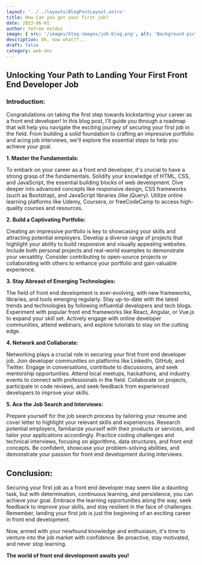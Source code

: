 ```yaml
---
layout: '../../layouts/BlogPostLayout.astro'
title: How Can you get your first job?
date: 2023-06-01
author: Yefree Valdez
image: { src: '/images/blog-images/job-blog.png', alt: 'Background picture.' }
description: Ok, now what??...
draft: false
category: web-dev
---
```


## Unlocking Your Path to Landing Your First Front End Developer Job

### Introduction:

Congratulations on taking the first step towards kickstarting your career as a front end developer! In this blog post, I'll guide you through a roadmap that will help you navigate the exciting journey of securing your first job in the field. From building a solid foundation to crafting an impressive portfolio and acing job interviews, we'll explore the essential steps to help you achieve your goal.

**1. Master the Fundamentals:**

To embark on your career as a front end developer, it's crucial to have a strong grasp of the fundamentals. Solidify your knowledge of HTML, CSS, and JavaScript, the essential building blocks of web development. Dive deeper into advanced concepts like responsive design, CSS frameworks (such as Bootstrap), and JavaScript libraries (like jQuery). Utilize online learning platforms like Udemy, Coursera, or freeCodeCamp to access high-quality courses and resources.

**2. Build a Captivating Portfolio:**

Creating an impressive portfolio is key to showcasing your skills and attracting potential employers. Develop a diverse range of projects that highlight your ability to build responsive and visually appealing websites. Include both personal projects and real-world examples to demonstrate your versatility. Consider contributing to open-source projects or collaborating with others to enhance your portfolio and gain valuable experience.

**3. Stay Abreast of Emerging Technologies:**

The field of front end development is ever-evolving, with new frameworks, libraries, and tools emerging regularly. Stay up-to-date with the latest trends and technologies by following influential developers and tech blogs. Experiment with popular front end frameworks like React, Angular, or Vue.js to expand your skill set. Actively engage with online developer communities, attend webinars, and explore tutorials to stay on the cutting edge.

**4. Network and Collaborate:**

Networking plays a crucial role in securing your first front end developer job. Join developer communities on platforms like LinkedIn, GitHub, and Twitter. Engage in conversations, contribute to discussions, and seek mentorship opportunities. Attend local meetups, hackathons, and industry events to connect with professionals in the field. Collaborate on projects, participate in code reviews, and seek feedback from experienced developers to improve your skills.

**5. Ace the Job Search and Interviews:**

Prepare yourself for the job search process by tailoring your resume and cover letter to highlight your relevant skills and experiences. Research potential employers, familiarize yourself with their products or services, and tailor your applications accordingly. Practice coding challenges and technical interviews, focusing on algorithms, data structures, and front end concepts. Be confident, showcase your problem-solving abilities, and demonstrate your passion for front end development during interviews.

## Conclusion:

Securing your first job as a front end developer may seem like a daunting task, but with determination, continuous learning, and persistence, you can achieve your goal. Embrace the learning opportunities along the way, seek feedback to improve your skills, and stay resilient in the face of challenges. Remember, landing your first job is just the beginning of an exciting career in front end development.

Now, armed with your newfound knowledge and enthusiasm, it's time to venture into the job market with confidence. Be proactive, stay motivated, and never stop learning.

**The world of front end development awaits you!**
